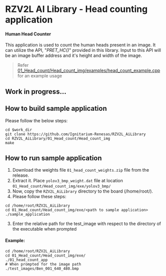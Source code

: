 # RZV2L AI Library - Head counting application

#### Human Head Counter

This application is used to count the human heads present in an image.
It can utilize the API, "*PRET_HC()*" provided in this library. Input to this API will be an image buffer address and it's height and width of the image. 
> Refer [01_Head_count/Head_count_img/examples/head_count_example.cpp](01_Head_count/Head_count_img/examples/head_count_example.cpp) for an example usage

## Work in progress... 

## How to build sample application

Please follow the below steps:

```
cd $work_dir
git clone https://github.com/Ignitarium-Renesas/RZV2L_AiLibrary 
cd RZV2L_AiLibrary/01_Head_count/Head_count_img
make
```

## How to run sample application

1. Download the weights file `01_head_count_weights.zip` file from the release.
2. Extract it. Place `yolov3_bmp_weight.dat` file at location `01_Head_count/Head_count_img/exe/yolov3_bmp/`
3. Now, copy the `RZV2L_AiLibrary` directory to the board (/home/root/).
4. Please follow these steps:

```
cd /home/root/RZV2L_AiLibrary 
cd 01_Head_count/Head_count_img/exe/<path to sample application>
./sample_application
```
3. Enter the relative path for the test_image with respect to the directory of the executable when prompted

#### Example:
```
cd /home/root/RZV2L_AiLibrary 
cd 01_Head_count/Head_count_img/exe/
./01_head_count_app
# When prompted for the image path
./test_images/Ben_001_640_480.bmp
```
